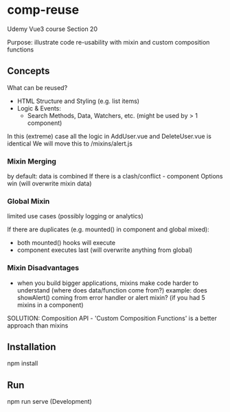 # comp-reuse

Udemy Vue3 course Section 20

Purpose: illustrate code re-usability with mixin and custom composition functions


## Concepts

What can be reused?

- HTML Structure and Styling (e.g. list items)
- Logic & Events:
  - Search Methods, Data, Watchers, etc. (might be used by > 1 component)

In this (extreme) case all the logic in AddUser.vue and DeleteUser.vue is identical
We will move this to /mixins/alert.js

### Mixin Merging

by default: data is combined
If there is a clash/conflict - component Options win (will overwrite mixin data)

### Global Mixin

limited use cases (possibly logging or analytics)

If there are duplicates (e.g. mounted() in component and global mixed):
  - both mounted() hooks will execute
  - component executes last (will overwrite anything from global)

### Mixin Disadvantages

- when you build bigger applications, mixins make code harder to understand (where does data/function come from?)
  example: does showAlert() coming from error handler or alert mixin? (if you had 5 mixins in a component)

SOLUTION: Composition API - 'Custom Composition Functions' is a better approach than mixins

## Installation

npm install


## Run

npm run serve (Development)


